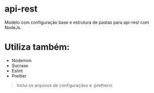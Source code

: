 # api-rest
Modelo com configuração base e estrutura de pastas para api-rest com NodeJs.

# Utiliza também: 
* Nodemon
* Sucrase 
* Eslint 
* Prettier

>  Inclui os arquivos de configurações  e .prettierrc 

